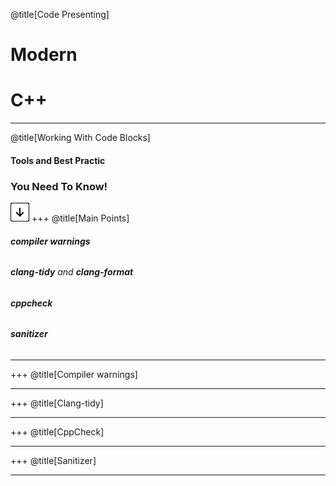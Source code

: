 @title[Code Presenting]
# Modern 
# C++

---
@title[Working With Code Blocks]

#### Tools and Best Practic 

### You Need To Know!

![Press Down Key](assets/down-arrow.png)
+++
@title[Main Points]

###### <p> **compiler warnings**
###### <p> **clang-tidy** and **clang-format**
###### <p> **cppcheck**
###### <p> **sanitizer**

---
+++
@title[Compiler warnings]


---
+++
@title[Clang-tidy]

---
+++
@title[CppCheck]


---
+++
@title[Sanitizer]

---
